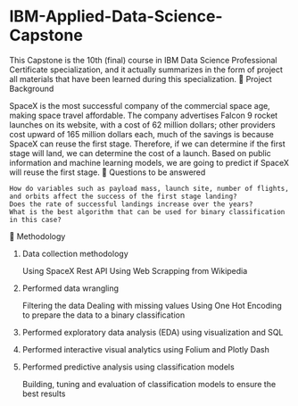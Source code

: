 # IBM-Applied-Data-Science-Capstone
This Capstone is the 10th (final) course in IBM Data Science Professional Certificate specialization, and it actually summarizes in the form of project all materials that have been learned during this specialization.
📄 Project Background

SpaceX is the most successful company of the commercial space age, making space travel affordable. The company advertises Falcon 9 rocket launches on its website, with a cost of 62 million dollars; other providers cost upward of 165 million dollars each, much of the savings is because SpaceX can reuse the first stage. Therefore, if we can determine if the first stage will land, we can determine the cost of a launch. Based on public information and machine learning models, we are going to predict if SpaceX will reuse the first stage.
📄 Questions to be answered

    How do variables such as payload mass, launch site, number of flights, and orbits affect the success of the first stage landing?
    Does the rate of successful landings increase over the years?
    What is the best algorithm that can be used for binary classification in this case?

📄 Methodology
1. Data collection methodology

    Using SpaceX Rest API
    Using Web Scrapping from Wikipedia

2. Performed data wrangling

    Filtering the data
    Dealing with missing values
    Using One Hot Encoding to prepare the data to a binary classification

3. Performed exploratory data analysis (EDA) using visualization and SQL
4. Performed interactive visual analytics using Folium and Plotly Dash
5. Performed predictive analysis using classification models

    Building, tuning and evaluation of classification models to ensure the best results
